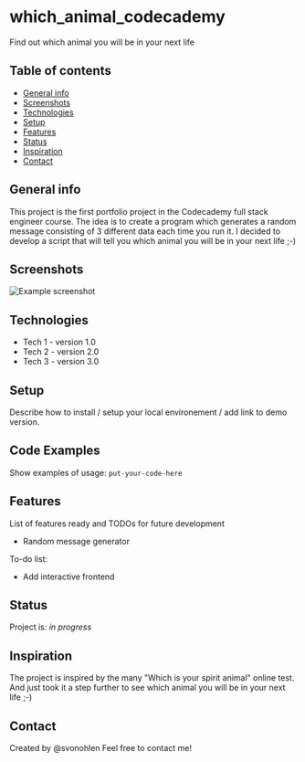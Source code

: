# which_animal_codecademy
Find out which animal you will be in your next life

## Table of contents
* [General info](#general-info)
* [Screenshots](#screenshots)
* [Technologies](#technologies)
* [Setup](#setup)
* [Features](#features)
* [Status](#status)
* [Inspiration](#inspiration)
* [Contact](#contact)

## General info
This project is the first portfolio project in the Codecademy full stack engineer course. The idea is to create a program which generates a random message consisting of 3 different data each time you run it. I decided to develop a script that will tell you which animal you will be in your next life ;-) 

## Screenshots
![Example screenshot](./img/screenshot.png)

## Technologies
* Tech 1 - version 1.0
* Tech 2 - version 2.0
* Tech 3 - version 3.0

## Setup
Describe how to install / setup your local environement / add link to demo version.

## Code Examples
Show examples of usage:
`put-your-code-here`

## Features
List of features ready and TODOs for future development
* Random message generator

To-do list:
* Add interactive frontend

## Status
Project is: _in progress_

## Inspiration
The project is inspired by the many "Which is your spirit animal" online test. And just took it a step further to see which animal you will be in your next life ;-)

## Contact
Created by @svonohlen
Feel free to contact me!
